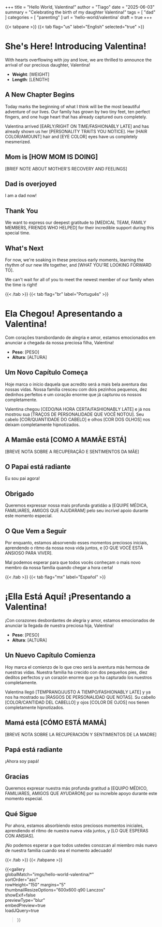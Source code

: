 +++
title = "Hello World, Valentina!"
author = "Tiago"
date = "2025-06-03"
summary = "Celebrating the birth of my daughter Valentina!"
tags = [
    "dad"
]
categories = [
    "parenting"
]
url = 'hello-world/valentina'
draft = true
+++

{{< tabpane >}}
{{< tab flag="us" label="English" selected="true" >}}

# She's Here! Introducing Valentina!

With hearts overflowing with joy and love, we are thrilled to announce the arrival of our precious daughter, Valentina!

- **Weight**: [WEIGHT]
- **Length**: [LENGTH]

## A New Chapter Begins

Today marks the beginning of what I think will be the most beautiful adventure of our lives. Our family has grown by two tiny feet, ten perfect fingers, and one huge heart that has already captured ours completely.

Valentina arrived [EARLY/RIGHT ON TIME/FASHIONABLY LATE] and has already shown us her [PERSONALITY TRAITS YOU NOTICE]. Her [HAIR COLOR/AMOUNT] hair and [EYE COLOR] eyes have us completely mesmerized.

## Mom is [HOW MOM IS DOING]

[BRIEF NOTE ABOUT MOTHER'S RECOVERY AND FEELINGS]

## Dad is overjoyed
I am a dad now!

## Thank You

We want to express our deepest gratitude to [MEDICAL TEAM, FAMILY MEMBERS, FRIENDS WHO HELPED] for their incredible support during this special time.

## What's Next

For now, we're soaking in these precious early moments, learning the rhythm of our new life together, and [WHAT YOU'RE LOOKING FORWARD TO].

We can't wait for all of you to meet the newest member of our family when the time is right!

{{< /tab >}}
{{< tab flag="br" label="Português" >}}

# Ela Chegou! Apresentando a Valentina!

Com corações transbordando de alegria e amor, estamos emocionados em anunciar a chegada da nossa preciosa filha, Valentina!

- **Peso**: [PESO]
- **Altura**: [ALTURA]

## Um Novo Capítulo Começa

Hoje marca o início daquela que acredito será a mais bela aventura das nossas vidas. Nossa família cresceu com dois pezinhos pequenos, dez dedinhos perfeitos e um coração enorme que já capturou os nossos completamente.

Valentina chegou [CEDO/NA HORA CERTA/FASHIONABLY LATE] e já nos mostrou sua [TRAÇOS DE PERSONALIDADE QUE VOCÊ NOTOU]. Seu cabelo [COR/QUANTIDADE DO CABELO] e olhos [COR DOS OLHOS] nos deixam completamente hipnotizados.

## A Mamãe está [COMO A MAMÃE ESTÁ]

[BREVE NOTA SOBRE A RECUPERAÇÃO E SENTIMENTOS DA MÃE]

## O Papai está radiante
Eu sou pai agora!

## Obrigado

Queremos expressar nossa mais profunda gratidão a [EQUIPE MÉDICA, FAMILIARES, AMIGOS QUE AJUDARAM] pelo seu incrível apoio durante este momento especial.

## O Que Vem a Seguir

Por enquanto, estamos absorvendo esses momentos preciosos iniciais, aprendendo o ritmo da nossa nova vida juntos, e [O QUE VOCÊ ESTÁ ANSIOSO PARA VIVER].

Mal podemos esperar para que todos vocês conheçam o mais novo membro da nossa família quando chegar a hora certa!

{{< /tab >}}
{{< tab flag="mx" label="Español" >}}

# ¡Ella Está Aquí! ¡Presentando a Valentina!

¡Con corazones desbordantes de alegría y amor, estamos emocionados de anunciar la llegada de nuestra preciosa hija, Valentina!

- **Peso**: [PESO]
- **Altura**: [ALTURA]

## Un Nuevo Capítulo Comienza

Hoy marca el comienzo de lo que creo será la aventura más hermosa de nuestras vidas. Nuestra familia ha crecido con dos pequeños pies, diez deditos perfectos y un corazón enorme que ya ha capturado los nuestros completamente.

Valentina llegó [TEMPRANO/JUSTO A TIEMPO/FASHIONABLY LATE] y ya nos ha mostrado su [RASGOS DE PERSONALIDAD QUE NOTAS]. Su cabello [COLOR/CANTIDAD DEL CABELLO] y ojos [COLOR DE OJOS] nos tienen completamente hipnotizados.

## Mamá está [CÓMO ESTÁ MAMÁ]

[BREVE NOTA SOBRE LA RECUPERACIÓN Y SENTIMIENTOS DE LA MADRE]

## Papá está radiante
¡Ahora soy papá!

## Gracias

Queremos expresar nuestra más profunda gratitud a [EQUIPO MÉDICO, FAMILIARES, AMIGOS QUE AYUDARON] por su increíble apoyo durante este momento especial.

## Qué Sigue

Por ahora, estamos absorbiendo estos preciosos momentos iniciales, aprendiendo el ritmo de nuestra nueva vida juntos, y [LO QUE ESPERAS CON ANSIAS].

¡No podemos esperar a que todos ustedes conozcan al miembro más nuevo de nuestra familia cuando sea el momento adecuado!

{{< /tab >}}
{{< /tabpane >}}

{{<gallery  
    globalMatch="imgs/hello-world-valentina/*"  
    sortOrder="asc"  
    rowHeight="150"
    margins="5"  
    thumbnailResizeOptions="600x600 q90 Lanczos"  
    showExif=false  
    previewType="blur"  
    embedPreview=true  
    loadJQuery=true  
>}}  
